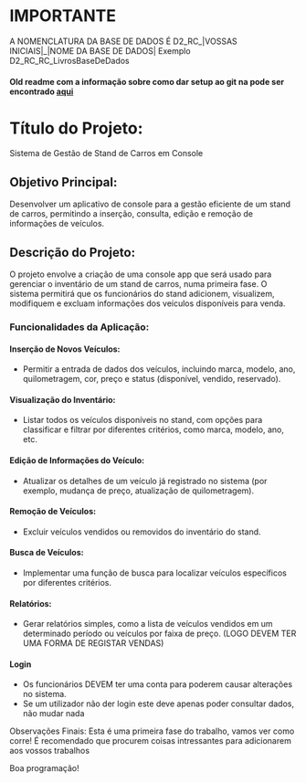 # IMPORTANTE
A NOMENCLATURA DA BASE DE DADOS É
D2_RC_|VOSSAS INICIAIS|_|NOME DA BASE DE DADOS|
Exemplo
D2_RC_RC_LivrosBaseDeDados


#### Old readme com a informação sobre como dar setup ao git na pode ser encontrado [aqui](https://github.com/Assembly-Code6/Jan-AbrilCodeV/blob/main/docs/GitSetupGuide.md)

# Título do Projeto:
Sistema de Gestão de Stand de Carros em Console

## Objetivo Principal:
Desenvolver um aplicativo de console para a gestão eficiente de um stand de carros, permitindo a inserção, consulta, edição e remoção de informações de veículos.

## Descrição do Projeto:
O projeto envolve a criação de uma console app que será usado para gerenciar o inventário de um stand de carros, numa primeira fase. O sistema permitirá que os funcionários do stand adicionem, visualizem, modifiquem e excluam informações dos veículos disponíveis para venda.

### Funcionalidades da Aplicação:

   #### Inserção de Novos Veículos:
   * Permitir a entrada de dados dos veículos, incluindo marca, modelo, ano, quilometragem, cor, preço e status (disponível, vendido, reservado).

   #### Visualização do Inventário:
   * Listar todos os veículos disponíveis no stand, com opções para classificar e filtrar por diferentes critérios, como marca, modelo, ano, etc.

 #### Edição de Informações do Veículo:
   * Atualizar os detalhes de um veículo já registrado no sistema (por exemplo, mudança de preço, atualização de quilometragem).

 #### Remoção de Veículos:
  * Excluir veículos vendidos ou removidos do inventário do stand.

  #### Busca de Veículos:
   * Implementar uma função de busca para localizar veículos específicos por diferentes critérios.

  #### Relatórios:
   * Gerar relatórios simples, como a lista de veículos vendidos em um determinado período ou veículos por faixa de preço. (LOGO DEVEM TER UMA FORMA DE REGISTAR VENDAS)

 #### Login
 * Os funcionários DEVEM ter uma conta para poderem causar alterações no sistema. 
 * Se um utilizador não der login este deve apenas poder consultar dados, não mudar nada

Observações Finais:
Esta é uma primeira fase do trabalho, vamos ver como corre! É recomendado que procurem coisas intressantes para adicionarem aos vossos trabalhos

Boa programação!
